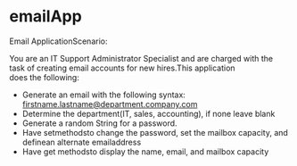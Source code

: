 # emailApp

Email ApplicationScenario: 

You are an IT Support Administrator Specialist and are charged with the task of creating email accounts for new hires.This application  
does the following:
- Generate an email with the following syntax: firstname.lastname@department.company.com
- Determine the department(IT, sales, accounting), if none leave blank
- Generate a random String for a password.
- Have setmethodsto change the password, set the mailbox capacity, and definean alternate emailaddress
- Have get methodsto display the name, email, and mailbox capacity
